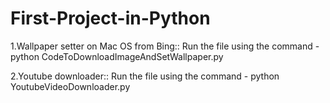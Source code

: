 # First-Project-in-Python
1.Wallpaper setter on Mac OS from Bing::
Run the file using the command - python CodeToDownloadImageAndSetWallpaper.py

2.Youtube downloader::
Run the file using the command - python YoutubeVideoDownloader.py
